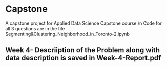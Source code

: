 # Capstone
A capstone project for Applied Data Science Capstone course \n
Code for all 3 questions are in the file Segmenting&Clustering_Neighborhood_in_Toronto-2.ipynb
## Week 4- Descriiption of the Problem along with data description is saved in Week-4-Report.pdf 
